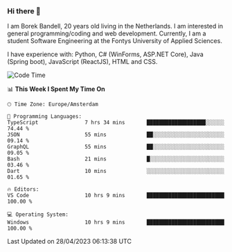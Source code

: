 ### Hi there 👋

I am Borek Bandell, 20 years old living in the Netherlands. I am interested in general programming/coding and web development. Currently, I am a student Software Engineering at the Fontys University of Applied Sciences.

I have experience with: Python, C# (WinForms, ASP.NET Core), Java (Spring boot), JavaScript (ReactJS), HTML and CSS.

<!--START_SECTION:waka-->
![Code Time](http://img.shields.io/badge/Code%20Time-524%20hrs%2040%20mins-blue)

📊 **This Week I Spent My Time On** 

```text
🕑︎ Time Zone: Europe/Amsterdam

💬 Programming Languages: 
TypeScript               7 hrs 34 mins       ███████████████████░░░░░░   74.44 % 
JSON                     55 mins             ██░░░░░░░░░░░░░░░░░░░░░░░   09.14 % 
GraphQL                  55 mins             ██░░░░░░░░░░░░░░░░░░░░░░░   09.05 % 
Bash                     21 mins             █░░░░░░░░░░░░░░░░░░░░░░░░   03.46 % 
Dart                     10 mins             ░░░░░░░░░░░░░░░░░░░░░░░░░   01.65 % 

🔥 Editors: 
VS Code                  10 hrs 9 mins       █████████████████████████   100.00 % 

💻 Operating System: 
Windows                  10 hrs 9 mins       █████████████████████████   100.00 % 
```


 Last Updated on 28/04/2023 06:13:38 UTC
<!--END_SECTION:waka-->

<!--**tcBorek2002/tcBorek2002** is a ✨ _special_ ✨ repository because its `README.md` (this file) appears on your GitHub profile.

Here are some ideas to get you started:

- 🔭 I’m currently working on ...
- 🌱 I’m currently learning ...
- 👯 I’m looking to collaborate on ...
- 🤔 I’m looking for help with ...
- 💬 Ask me about ...
- 📫 How to reach me: ...
- 😄 Pronouns: ...
- ⚡ Fun fact: ...
-->

